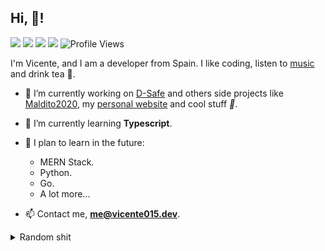 <!-- <img src="https://i.imgur.com/y3k4PK8.gif" height="30%" width="30%" alt="cute-image-uwu"> -->

## Hi, :wave:!

![](https://img.shields.io/endpoint?label=currently&url=https://dev.discordprofiles.me/api/badge/status/287574458963722240?simple=true) ![](https://img.shields.io/endpoint?url=https://dev.discordprofiles.me/api/badge/playing/287574458963722240?vscode=false) ![](https://img.shields.io/endpoint?url=https://dev.discordprofiles.me/api/badge/vscode/287574458963722240) ![](https://img.shields.io/endpoint?url=https://dev.discordprofiles.me/api/badge/spotify/287574458963722240) ![Profile Views](https://komarev.com/ghpvc/?username=Vicente015)

I'm Vicente, and I am a developer from Spain. I like coding, listen to [music](https://open.spotify.com/user/fck71oml0kxua7pwp11hut5d0) and drink tea :tea:.

- 🔭 I’m currently working on [D-Safe](https://discordsafe.com) and others side projects like [Maldito2020](https://maldito2020.com), my [personal website](https://github.com/Vicente015/vicente015.dev) and cool stuff *:eyes:*.

- 🌱 I’m currently learning **Typescript**.

- 🎏 I plan to learn in the future:
  * MERN Stack.
  * Python.
  * Go.
  * A lot more...

- 📫 Contact me, **me@vicente015.dev**.



<details>
<summary>Random shit</summary>
<br>
![Metrics](https://github.com/Vicente015/Vicente015/blob/master/github-metrics.svg)
[![Top Langs](https://github-readme-stats.vercel.app/api/top-langs/?username=Vicente015&title_color=FFA759&icon_color=FFD580&bg_color=1F2430&text_color=FFCC66&layout=compact)](https://github.com/anuraghazra/github-readme-stats) [![Vicente github stats](https://github-readme-stats.vercel.app/api?username=Vicente015&hide=["prs","issues"]&show_icons=true&title_color=FFA759&icon_color=FFD580&bg_color=1F2430&text_color=FFCC66&layout=compact)](https://vicente015.dev/) [![Wakatime stats](https://github-readme-stats.vercel.app/api/wakatime?username=Vicente015&title_color=FFA759&icon_color=FFD580&bg_color=1F2430&text_color=FFCC66&layout=compact)](https://github.com/anuraghazra/github-readme-stats) [![trophy](https://github-profile-trophy.vercel.app/?username=Vicente015&theme=onedark)](https://github.com/ryo-ma/github-profile-chalk)
</details>
